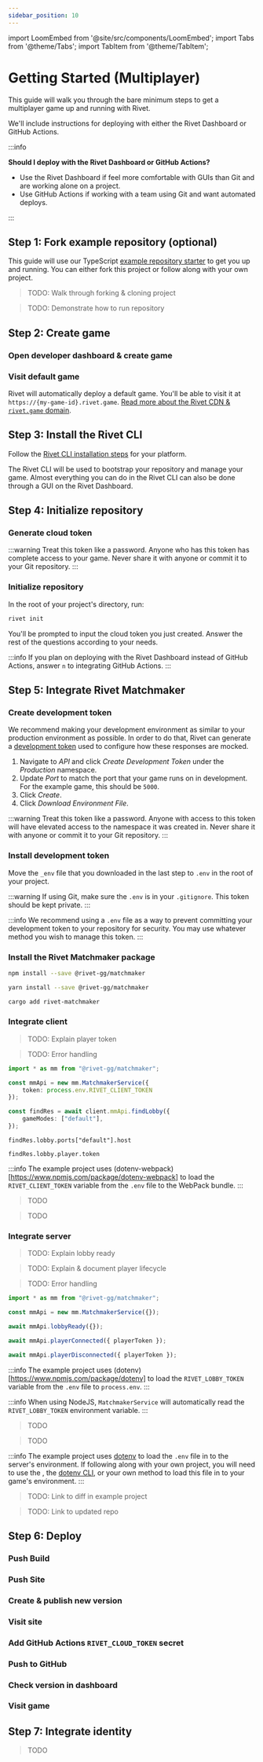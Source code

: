 ```yaml
---
sidebar_position: 10
---
```


import LoomEmbed from '@site/src/components/LoomEmbed';
import Tabs from '@theme/Tabs';
import TabItem from '@theme/TabItem';

# Getting Started (Multiplayer)

This guide will walk you through the bare minimum steps to get a multiplayer game up and running with Rivet.

We'll include instructions for deploying with either the Rivet Dashboard or GitHub Actions.

:::info

**Should I deploy with the Rivet Dashboard or GitHub Actions?**

- Use the Rivet Dashboard if feel more comfortable with GUIs than Git and are working alone on a project.
- Use GitHub Actions if working with a team using Git and want automated deploys.

:::

## Step 1: Fork example repository (optional)

This guide will use our TypeScript [example repository starter](https://github.com/rivet-gg/example-tanks-typescript-canvas-socketio) to get you up and running. You can either fork this project or follow along with your own project.

> TODO: Walk through forking & cloning project

> TODO: Demonstrate how to run repository

## Step 2: Create game

### Open developer dashboard & create game

<LoomEmbed src="https://www.loom.com/embed/10030c56658c4f42a51ac9153f6663b2"></LoomEmbed>

### Visit default game

<LoomEmbed src="https://www.loom.com/embed/045a756b01084e7f92a3ae6b7d4f2f46"></LoomEmbed>

Rivet will automatically deploy a default game. You'll be able to visit it at `https://{my-game-id}.rivet.game`. [Read more about the Rivet CDN & `rivet.game` domain](/docs/concepts/cdn/rivet-game-domain).

## Step 3: Install the Rivet CLI

Follow the [Rivet CLI installation steps](https://github.com/rivet-gg/cli#installing) for your platform.

The Rivet CLI will be used to bootstrap your repository and manage your game. Almost everything you can do in the Rivet CLI can also be done through a GUI on the Rivet Dashboard.

## Step 4: Initialize repository

### Generate cloud token

<LoomEmbed src="https://www.loom.com/embed/25bdb5865e8e42588b283fbb0796ed78"></LoomEmbed>

:::warning
Treat this token like a password. Anyone who has this token has complete access to your game. Never share it with anyone or commit it to your Git repository.
:::

### Initialize repository

In the root of your project's directory, run:

```bash
rivet init
```

You'll be prompted to input the cloud token you just created. Answer the rest of the questions according to your needs.

:::info
If you plan on deploying with the Rivet Dashboard instead of GitHub Actions, answer `n` to integrating GitHub Actions.
:::

## Step 5: Integrate Rivet Matchmaker

### Create development token

<LoomEmbed src="https://www.loom.com/embed/4f2b28f5911640fdacf5a0fd6de0ca7a"></LoomEmbed>

We recommend making your development environment as similar to your production environment as possible. In order to do that, Rivet can generate a [development token](/docs/concepts/glossary#development-token) used to configure how these responses are mocked.

1. Navigate to *API* and click *Create Development Token* under the *Production* namespace.
1. Update *Port* to match the port that your game runs on in development. For the example game, this should be `5000`.
1. Click *Create*.
1. Click *Download Environment File*.

:::warning
Treat this token like a password. Anyone with access to this token will have elevated access to the namespace it was created in. Never share it with anyone or commit it to your Git repository.
:::

### Install development token

Move the `_env` file that you downloaded in the last step to `.env` in the root of your project.

:::warning
If using Git, make sure the `.env` is in your `.gitignore`. This token should be kept private.
:::

:::info
We recommend using a `.env` file as a way to prevent committing your development token to your repository for security. You may use whatever method you wish to manage this token.
:::

### Install the Rivet Matchmaker package

<Tabs groupId="package-manager">
<TabItem value="npm" label="NPM">

```bash
npm install --save @rivet-gg/matchmaker
```

  </TabItem>
  <TabItem value="yarn" label="Yarn">

```bash
yarn install --save @rivet-gg/matchmaker
```

</TabItem>
<TabItem value="cargo" label="Cargo">

```bash
cargo add rivet-matchmaker
```

</TabItem>
</Tabs>

### Integrate client

<Tabs groupId="language">
<TabItem value="typescript" label="TypeScript">

> TODO: Explain player token

> TODO: Error handling

```typescript
import * as mm from "@rivet-gg/matchmaker";

const mmApi = new mm.MatchmakerService({
	token: process.env.RIVET_CLIENT_TOKEN
});

const findRes = await client.mmApi.findLobby({
	gameModes: ["default"],
});
```

`findRes.lobby.ports["default"].host`

`findRes.lobby.player.token`

:::info
The example project uses (dotenv-webpack)[https://www.npmjs.com/package/dotenv-webpack] to load the `RIVET_CLIENT_TOKEN` variable from the `.env` file to the WebPack bundle.
:::

</TabItem>
<TabItem value="javascript" label="JavaScript">

> TODO

</TabItem>
<TabItem value="rust" label="Rust">

> TODO

</TabItem>
</Tabs>

### Integrate server

<Tabs groupId="language">
<TabItem value="typescript" label="TypeScript">

> TODO: Explain lobby ready

> TODO: Explain & document player lifecycle

> TODO: Error handling

```typescript
import * as mm from "@rivet-gg/matchmaker";

const mmApi = new mm.MatchmakerService({});

await mmApi.lobbyReady({});

await mmApi.playerConnected({ playerToken });

await mmApi.playerDisconnected({ playerToken });
```

:::info
The example project uses (dotenv)[https://www.npmjs.com/package/dotenv] to load the `RIVET_LOBBY_TOKEN` variable from the `.env` file to `process.env`.
:::

:::info
When using NodeJS, `MatchmakerService` will automatically read the `RIVET_LOBBY_TOKEN` environment variable.
:::


</TabItem>
<TabItem value="javascript" label="JavaScript">

> TODO

</TabItem>
<TabItem value="rust" label="Rust">

> TODO

</TabItem>
</Tabs>

:::info
The example project uses [dotenv](https://www.npmjs.com/package/dotenv) to load the `.env` file in to the server's environment.
If following along with your own project, you will need to use the , the [dotenv CLI](https://www.npmjs.com/package/dotenv-cli), or your own method to load this file in to your game's environment.
:::

> TODO: Link to diff in example project

> TODO: Link to updated repo


## Step 6: Deploy



<Tabs groupId="deploy-method">
<TabItem value="rivet" label="Rivet Dashboard">

### Push Build
### Push Site
### Create & publish new version
### Visit site

</TabItem>
<TabItem value="github" label="GitHub Actions">

### Add GitHub Actions `RIVET_CLOUD_TOKEN` secret
### Push to GitHub
### Check version in dashboard
### Visit game

</TabItem>
</Tabs>

## Step 7: Integrate identity

> TODO

